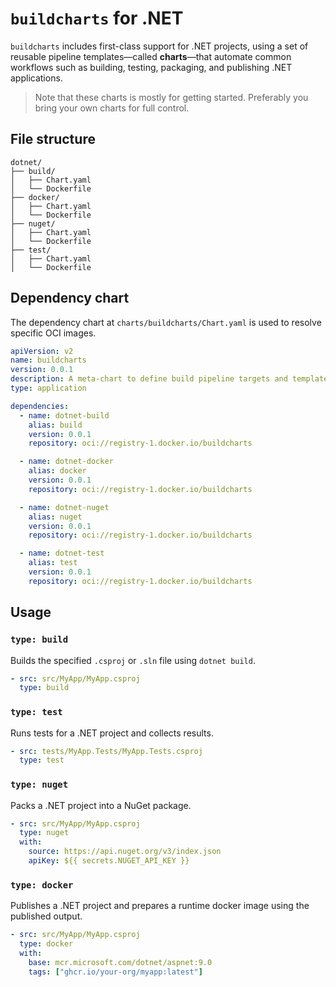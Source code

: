 # `buildcharts` for .NET 

`buildcharts` includes first-class support for .NET projects, using a set of reusable pipeline templates—called **charts**—that automate common workflows such as building, testing, packaging, and publishing .NET applications.

> Note that these charts is mostly for getting started. Preferably you bring your own charts for full control.

## File structure
```
dotnet/
├── build/
│   ├── Chart.yaml
│   └── Dockerfile
├── docker/
│   ├── Chart.yaml
│   └── Dockerfile
├── nuget/
│   ├── Chart.yaml
│   └── Dockerfile
├── test/
│   ├── Chart.yaml
│   └── Dockerfile
```

## Dependency chart

The dependency chart at `charts/buildcharts/Chart.yaml` is used to resolve specific OCI images.

```yaml
apiVersion: v2
name: buildcharts
version: 0.0.1
description: A meta-chart to define build pipeline targets and templates
type: application

dependencies:
  - name: dotnet-build
    alias: build
    version: 0.0.1
    repository: oci://registry-1.docker.io/buildcharts

  - name: dotnet-docker
    alias: docker
    version: 0.0.1
    repository: oci://registry-1.docker.io/buildcharts

  - name: dotnet-nuget
    alias: nuget
    version: 0.0.1
    repository: oci://registry-1.docker.io/buildcharts

  - name: dotnet-test
    alias: test
    version: 0.0.1
    repository: oci://registry-1.docker.io/buildcharts
```

## Usage

### `type: build`
Builds the specified `.csproj` or `.sln` file using `dotnet build`.

```yaml
- src: src/MyApp/MyApp.csproj
  type: build
```

### `type: test`
Runs tests for a .NET project and collects results.

```yaml
- src: tests/MyApp.Tests/MyApp.Tests.csproj
  type: test
```

### `type: nuget`
Packs a .NET project into a NuGet package.


```yaml
- src: src/MyApp/MyApp.csproj
  type: nuget
  with:
    source: https://api.nuget.org/v3/index.json
    apiKey: ${{ secrets.NUGET_API_KEY }}
```

### `type: docker`
Publishes a .NET project and prepares a runtime docker image using the published output.

```yaml
- src: src/MyApp/MyApp.csproj
  type: docker
  with:
    base: mcr.microsoft.com/dotnet/aspnet:9.0
    tags: ["ghcr.io/your-org/myapp:latest"]
```